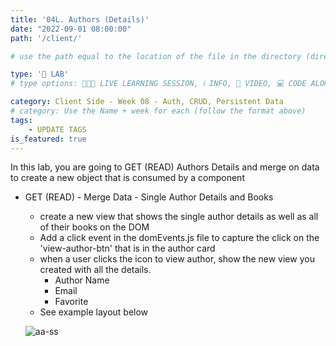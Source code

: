 ```yaml
---
title: '04L. Authors (Details)'
date: "2022-09-01 08:00:00"
path: '/client/'

# use the path equal to the location of the file in the directory (directory structure)

type: '🥼 LAB'
# type options: 👩🏽‍🏫 LIVE LEARNING SESSION, ℹ️ INFO, 🎥 VIDEO, 💻 CODE ALONG, 🥼 LAB, ↩️ REVIEW/NOTES, 👥 GROUP LEARNING, 👷🏼‍♂️ GROUP PROJECT, 🧠 ASSESSMENT, 📝 ASSIGNMENT

category: Client Side - Week 08 - Auth, CRUD, Persistent Data
# category: Use the Name + week for each (follow the format above)
tags: 
    - UPDATE TAGS
is_featured: true
---
```

In this lab, you are going to GET (READ) Authors Details and merge on data to create a new object that is consumed by a component

- GET (READ) - Merge Data - Single Author Details and Books
  - create a new view that shows the single author details as well as all of their books on the DOM
  - Add a click event in the domEvents.js file to capture the click on the 'view-author-btn' that is in the author card
  - when a user clicks the icon to view author, show the new view you created with all the details.
    - Author Name
    - Email
    - Favorite
  - See example layout below

  ![aa-ss](https://user-images.githubusercontent.com/29741570/191143238-f5fd8102-5562-4292-8fd3-1fabfe648cfe.png)
